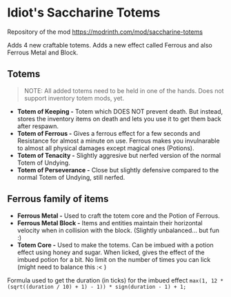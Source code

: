 # Idiot's Saccharine Totems

Repository of the mod https://modrinth.com/mod/saccharine-totems

Adds 4 new craftable totems. Adds a new effect called Ferrous and also Ferrous Metal and Block.

## Totems

> NOTE: All added totems need to be held in one of the hands. Does not support inventory totem mods, yet.

- **Totem of Keeping -** Totem which DOES NOT prevent death. But instead, stores the inventory items on death and lets you use it to get them back after respawn.
- **Totem of Ferrous -** Gives a ferrous effect for a few seconds and Resistance for almost a minute on use. Ferrous makes you invulnarable to almost all physical damages except magical ones (Potions).
- **Totem of Tenacity -** Slightly aggresive but nerfed version of the normal Totem of Undying.
- **Totem of Perseverance -** Close but slightly defensive compared to the normal Totem of Undying, still nerfed.

## Ferrous family of items

- **Ferrous Metal -** Used to craft the totem core and the Potion of Ferrous.
- **Ferrous Metal Block -** Items and entities maintain their horizontal velocity when in collision with the block. (Slightly unbalanced... but fun :)
- **Totem Core -** Used to make the totems. Can be imbued with a potion effect using honey and sugar. When licked, gives the effect of the imbued potion for a bit. No limit on the number of times you can lick (might need to balance this :< )

Formula used to get the duration (in ticks) for the imbued effect ```max(1, 12 * (sqrt((duration / 10) + 1) - 1)) * sign(duration - 1) + 1;```
